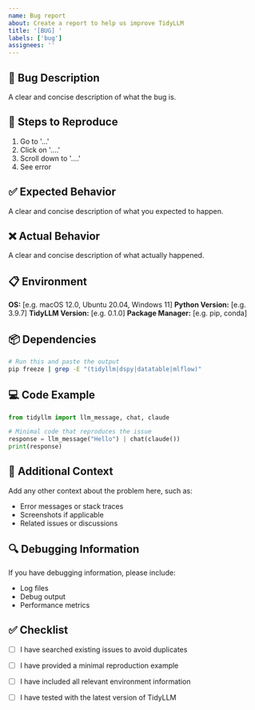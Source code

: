 ```yaml
---
name: Bug report
about: Create a report to help us improve TidyLLM
title: '[BUG] '
labels: ['bug']
assignees: ''
---
```


## 🐛 Bug Description

A clear and concise description of what the bug is.

## 🔄 Steps to Reproduce

1. Go to '...'
2. Click on '....'
3. Scroll down to '....'
4. See error

## ✅ Expected Behavior

A clear and concise description of what you expected to happen.

## ❌ Actual Behavior

A clear and concise description of what actually happened.

## 📋 Environment

**OS:** [e.g. macOS 12.0, Ubuntu 20.04, Windows 11]
**Python Version:** [e.g. 3.9.7]
**TidyLLM Version:** [e.g. 0.1.0]
**Package Manager:** [e.g. pip, conda]

## 📦 Dependencies

```bash
# Run this and paste the output
pip freeze | grep -E "(tidyllm|dspy|datatable|mlflow)"
```

## 💻 Code Example

```python
from tidyllm import llm_message, chat, claude

# Minimal code that reproduces the issue
response = llm_message("Hello") | chat(claude())
print(response)
```

## 📝 Additional Context

Add any other context about the problem here, such as:
- Error messages or stack traces
- Screenshots if applicable
- Related issues or discussions

## 🔍 Debugging Information

If you have debugging information, please include:
- Log files
- Debug output
- Performance metrics

## ✅ Checklist

- [ ] I have searched existing issues to avoid duplicates
- [ ] I have provided a minimal reproduction example
- [ ] I have included all relevant environment information
- [ ] I have tested with the latest version of TidyLLM


